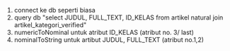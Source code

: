 1. connect ke db seperti biasa
2. query db "select JUDUL, FULL_TEXT, ID_KELAS from artikel natural join artikel_kategori_verified"
3. numericToNominal untuk atribut ID_KELAS (atribut no. 3/ last)
4. nominalToString untuk artibut JUDUL, FULL_TEXT (atribut no.1,2)
 
